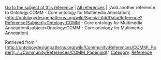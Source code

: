 [Go to the subject of this reference](../../Ontology/COMM_-_Core_ontology_for_Multimedia_Annotation.md "Ontology:COMM - Core ontology for Multimedia Annotation") | [All references](../../Community/References.1.md "Community:References") | [Add another reference to Ontology:COMM - Core ontology for Multimedia Annotation](http://ontologydesignpatterns.org/wiki/Special:AddData/Reference?Reference[Subject]=Ontology:COMM - Core ontology for Multimedia Annotation&subject=Ontology:COMM - Core ontology for Multimedia Annotation)


Retrieved from "[http://ontologydesignpatterns.org/wiki/Community:References/COMM\_Paper](../../Community/References/COMM_Paper.md)"
 [Category](http://ontologydesignpatterns.org/wiki/Special:Categories "Special:Categories"): [Reference](../../Category/Reference.md "Category:Reference")